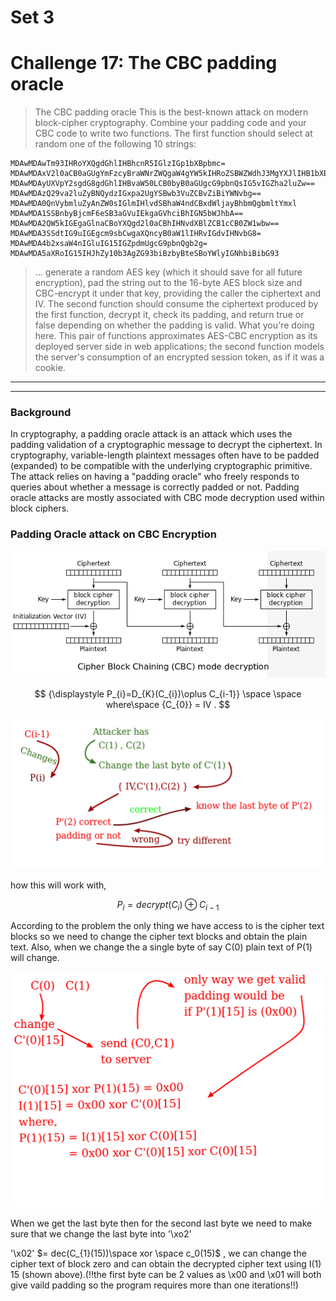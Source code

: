 # Set 3

# Challenge 17: The CBC padding oracle

> The CBC padding oracle
This is the best-known attack on modern block-cipher cryptography.
Combine your padding code and your CBC code to write two functions.
The first function should select at random one of the following 10 strings:

```
MDAwMDAwTm93IHRoYXQgdGhlIHBhcnR5IGlzIGp1bXBpbmc=
MDAwMDAxV2l0aCB0aGUgYmFzcyBraWNrZWQgaW4gYW5kIHRoZSBWZWdhJ3MgYXJlIHB1bXBpbic=
MDAwMDAyUXVpY2sgdG8gdGhlIHBvaW50LCB0byB0aGUgcG9pbnQsIG5vIGZha2luZw==
MDAwMDAzQ29va2luZyBNQydzIGxpa2UgYSBwb3VuZCBvZiBiYWNvbg==
MDAwMDA0QnVybmluZyAnZW0sIGlmIHlvdSBhaW4ndCBxdWljayBhbmQgbmltYmxl
MDAwMDA1SSBnbyBjcmF6eSB3aGVuIEkgaGVhciBhIGN5bWJhbA==
MDAwMDA2QW5kIGEgaGlnaCBoYXQgd2l0aCBhIHNvdXBlZCB1cCB0ZW1wbw==
MDAwMDA3SSdtIG9uIGEgcm9sbCwgaXQncyB0aW1lIHRvIGdvIHNvbG8=
MDAwMDA4b2xsaW4nIGluIG15IGZpdmUgcG9pbnQgb2g=
MDAwMDA5aXRoIG15IHJhZy10b3AgZG93biBzbyBteSBoYWlyIGNhbiBibG93
```

> ... generate a random AES key (which it should save for all future encryption), pad the string out to the 16-byte AES block size and CBC-encrypt it under that key, providing the caller the ciphertext and IV. The second function should consume the ciphertext produced by the first function, decrypt it, check its padding, and return true or false depending on whether the padding is valid.
What you're doing here. This pair of functions approximates AES-CBC encryption as its deployed server side in web applications; the second function models the server's consumption of an encrypted session token, as if it was a cookie.

---

---

### **Background**

In cryptography, a padding oracle attack is an attack which uses the padding validation of a cryptographic message to decrypt the ciphertext. In cryptography, variable-length plaintext messages often have to be padded (expanded) to be compatible with the underlying cryptographic primitive. The attack relies on having a "padding oracle" who freely responds to queries about whether a message is correctly padded or not. Padding oracle attacks are mostly associated with CBC mode decryption used within block ciphers.

### Padding Oracle attack on CBC Encryption

![Untitled.png](Untitled.png)

$$    {\displaystyle P_{i}=D_{K}(C_{i})\oplus C_{i-1}} \space \space where\space     {C_{0}} = IV . $$

![Untitled%201.png](Untitled%201.png)

how this will work with,

$$P_{i}=decrypt(C_{i})⊕C_{i−1}$$

According to the problem the only thing we have access to is the cipher text blocks so we need to change the cipher text blocks and obtain the plain text. Also, when we change the a single byte of say C(0) plain text of P(1) will change. 

![Untitled%202.png](Untitled%202.png)

When we get the last byte then for the second last byte we need to make sure that we change the last byte into '\xo2'

'\x02'  $= dec(C_{1}(15))\space xor \space c_0(15)$  , we can change the cipher text of block zero and can obtain the decrypted cipher text using I(1) 15 (shown above).(!!the first byte can be 2 values as \x00 and \x01 will both give vaild padding so the program requires more than one iterations!!)

